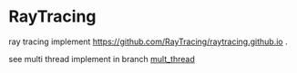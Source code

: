 # RayTracing
ray tracing implement https://github.com/RayTracing/raytracing.github.io .

see multi thread implement in branch [mult_thread](https://github.com/PerhapsChen/RayTracing/tree/multi_thread)
